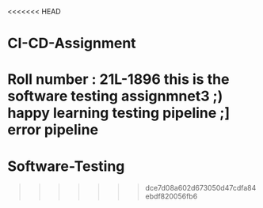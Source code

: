 <<<<<<< HEAD
# CI-CD-Assignment
Roll number : 21L-1896
this is the software testing assignmnet3 ;) happy learning 
testing pipeline ;] error pipeline
=======
# Software-Testing
>>>>>>> dce7d08a602d673050d47cdfa84ebdf820056fb6

